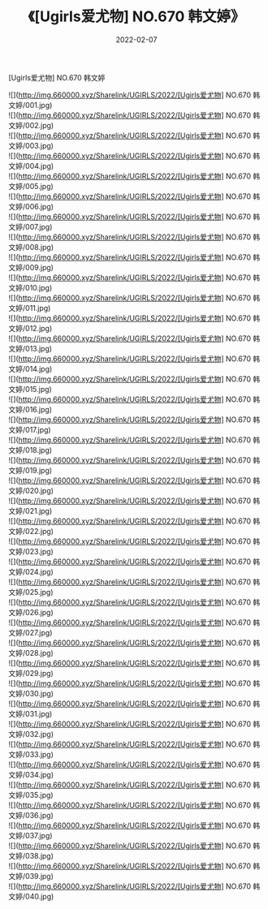 ﻿---
layout: post
title:  《[Ugirls爱尤物] NO.670 韩文婷》
date:   2022-02-07
img: http://img.660000.xyz/Sharelink/UGIRLS/2022/[Ugirls爱尤物] NO.670 韩文婷/000.jpg
categories: [美女, 清纯, 唯美]
---

[Ugirls爱尤物] NO.670 韩文婷

 ![](http://img.660000.xyz/Sharelink/UGIRLS/2022/[Ugirls爱尤物] NO.670 韩文婷/001.jpg) <br>![](http://img.660000.xyz/Sharelink/UGIRLS/2022/[Ugirls爱尤物] NO.670 韩文婷/002.jpg) <br>![](http://img.660000.xyz/Sharelink/UGIRLS/2022/[Ugirls爱尤物] NO.670 韩文婷/003.jpg) <br>![](http://img.660000.xyz/Sharelink/UGIRLS/2022/[Ugirls爱尤物] NO.670 韩文婷/004.jpg) <br>![](http://img.660000.xyz/Sharelink/UGIRLS/2022/[Ugirls爱尤物] NO.670 韩文婷/005.jpg) <br>![](http://img.660000.xyz/Sharelink/UGIRLS/2022/[Ugirls爱尤物] NO.670 韩文婷/006.jpg) <br>![](http://img.660000.xyz/Sharelink/UGIRLS/2022/[Ugirls爱尤物] NO.670 韩文婷/007.jpg) <br>![](http://img.660000.xyz/Sharelink/UGIRLS/2022/[Ugirls爱尤物] NO.670 韩文婷/008.jpg) <br>![](http://img.660000.xyz/Sharelink/UGIRLS/2022/[Ugirls爱尤物] NO.670 韩文婷/009.jpg) <br>![](http://img.660000.xyz/Sharelink/UGIRLS/2022/[Ugirls爱尤物] NO.670 韩文婷/010.jpg) <br>![](http://img.660000.xyz/Sharelink/UGIRLS/2022/[Ugirls爱尤物] NO.670 韩文婷/011.jpg) <br>![](http://img.660000.xyz/Sharelink/UGIRLS/2022/[Ugirls爱尤物] NO.670 韩文婷/012.jpg) <br>![](http://img.660000.xyz/Sharelink/UGIRLS/2022/[Ugirls爱尤物] NO.670 韩文婷/013.jpg) <br>![](http://img.660000.xyz/Sharelink/UGIRLS/2022/[Ugirls爱尤物] NO.670 韩文婷/014.jpg) <br>![](http://img.660000.xyz/Sharelink/UGIRLS/2022/[Ugirls爱尤物] NO.670 韩文婷/015.jpg) <br>![](http://img.660000.xyz/Sharelink/UGIRLS/2022/[Ugirls爱尤物] NO.670 韩文婷/016.jpg) <br>![](http://img.660000.xyz/Sharelink/UGIRLS/2022/[Ugirls爱尤物] NO.670 韩文婷/017.jpg) <br>![](http://img.660000.xyz/Sharelink/UGIRLS/2022/[Ugirls爱尤物] NO.670 韩文婷/018.jpg) <br>![](http://img.660000.xyz/Sharelink/UGIRLS/2022/[Ugirls爱尤物] NO.670 韩文婷/019.jpg) <br>![](http://img.660000.xyz/Sharelink/UGIRLS/2022/[Ugirls爱尤物] NO.670 韩文婷/020.jpg) <br>![](http://img.660000.xyz/Sharelink/UGIRLS/2022/[Ugirls爱尤物] NO.670 韩文婷/021.jpg) <br>![](http://img.660000.xyz/Sharelink/UGIRLS/2022/[Ugirls爱尤物] NO.670 韩文婷/022.jpg) <br>![](http://img.660000.xyz/Sharelink/UGIRLS/2022/[Ugirls爱尤物] NO.670 韩文婷/023.jpg) <br>![](http://img.660000.xyz/Sharelink/UGIRLS/2022/[Ugirls爱尤物] NO.670 韩文婷/024.jpg) <br>![](http://img.660000.xyz/Sharelink/UGIRLS/2022/[Ugirls爱尤物] NO.670 韩文婷/025.jpg) <br>![](http://img.660000.xyz/Sharelink/UGIRLS/2022/[Ugirls爱尤物] NO.670 韩文婷/026.jpg) <br>![](http://img.660000.xyz/Sharelink/UGIRLS/2022/[Ugirls爱尤物] NO.670 韩文婷/027.jpg) <br>![](http://img.660000.xyz/Sharelink/UGIRLS/2022/[Ugirls爱尤物] NO.670 韩文婷/028.jpg) <br>![](http://img.660000.xyz/Sharelink/UGIRLS/2022/[Ugirls爱尤物] NO.670 韩文婷/029.jpg) <br>![](http://img.660000.xyz/Sharelink/UGIRLS/2022/[Ugirls爱尤物] NO.670 韩文婷/030.jpg) <br>![](http://img.660000.xyz/Sharelink/UGIRLS/2022/[Ugirls爱尤物] NO.670 韩文婷/031.jpg) <br>![](http://img.660000.xyz/Sharelink/UGIRLS/2022/[Ugirls爱尤物] NO.670 韩文婷/032.jpg) <br>![](http://img.660000.xyz/Sharelink/UGIRLS/2022/[Ugirls爱尤物] NO.670 韩文婷/033.jpg) <br>![](http://img.660000.xyz/Sharelink/UGIRLS/2022/[Ugirls爱尤物] NO.670 韩文婷/034.jpg) <br>![](http://img.660000.xyz/Sharelink/UGIRLS/2022/[Ugirls爱尤物] NO.670 韩文婷/035.jpg) <br>![](http://img.660000.xyz/Sharelink/UGIRLS/2022/[Ugirls爱尤物] NO.670 韩文婷/036.jpg) <br>![](http://img.660000.xyz/Sharelink/UGIRLS/2022/[Ugirls爱尤物] NO.670 韩文婷/037.jpg) <br>![](http://img.660000.xyz/Sharelink/UGIRLS/2022/[Ugirls爱尤物] NO.670 韩文婷/038.jpg) <br>![](http://img.660000.xyz/Sharelink/UGIRLS/2022/[Ugirls爱尤物] NO.670 韩文婷/039.jpg) <br>![](http://img.660000.xyz/Sharelink/UGIRLS/2022/[Ugirls爱尤物] NO.670 韩文婷/040.jpg) <br>